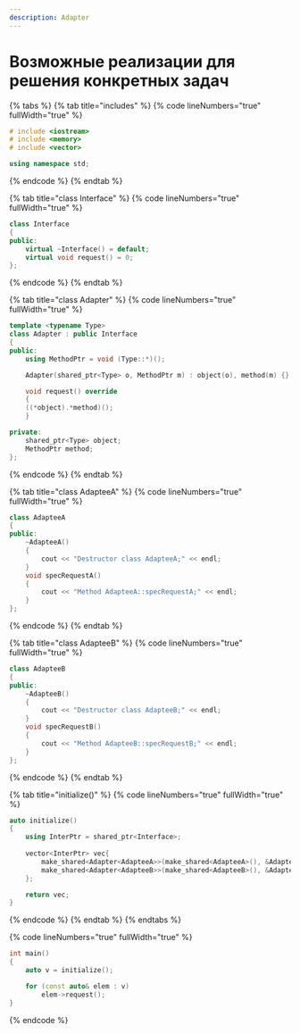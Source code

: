 ```yaml
---
description: Adapter
---
```


# Возможные реализации для решения конкретных задач

{% tabs %}
{% tab title="includes" %}
{% code lineNumbers="true" fullWidth="true" %}
```cpp
# include <iostream>
# include <memory>
# include <vector>

using namespace std;
```
{% endcode %}
{% endtab %}

{% tab title="class Interface" %}
{% code lineNumbers="true" fullWidth="true" %}
```cpp
class Interface
{
public:
    virtual ~Interface() = default;
    virtual void request() = 0;
};
```
{% endcode %}
{% endtab %}

{% tab title="class Adapter" %}
{% code lineNumbers="true" fullWidth="true" %}
```cpp
template <typename Type>
class Adapter : public Interface
{
public:
    using MethodPtr = void (Type::*)();

    Adapter(shared_ptr<Type> o, MethodPtr m) : object(o), method(m) {}

    void request() override 
    { 
    ((*object).*method)(); 
    }

private:
    shared_ptr<Type> object;
    MethodPtr method;
};
```
{% endcode %}
{% endtab %}

{% tab title="class AdapteeA" %}
{% code lineNumbers="true" fullWidth="true" %}
```cpp
class AdapteeA
{
public:
    ~AdapteeA() 
    { 
        cout << "Destructor class AdapteeA;" << endl; 
    }
    void specRequestA() 
    { 
        cout << "Method AdapteeA::specRequestA;" << endl; 
    }
};
```
{% endcode %}
{% endtab %}

{% tab title="class AdapteeB" %}
{% code lineNumbers="true" fullWidth="true" %}
```cpp
class AdapteeB
{
public:
    ~AdapteeB() 
    { 
        cout << "Destructor class AdapteeB;" << endl; 
    }
    void specRequestB() 
    { 
        cout << "Method AdapteeB::specRequestB;" << endl; 
    }
};
```
{% endcode %}
{% endtab %}

{% tab title="initialize()" %}
{% code lineNumbers="true" fullWidth="true" %}
```cpp
auto initialize()
{
    using InterPtr = shared_ptr<Interface>;
    
    vector<InterPtr> vec{
        make_shared<Adapter<AdapteeA>>(make_shared<AdapteeA>(), &AdapteeA::specRequestA),
        make_shared<Adapter<AdapteeB>>(make_shared<AdapteeB>(), &AdapteeB::specRequestB)
    };

    return vec;
}
```
{% endcode %}
{% endtab %}
{% endtabs %}

{% code lineNumbers="true" fullWidth="true" %}
```cpp
int main()
{
    auto v = initialize();

    for (const auto& elem : v)
        elem->request();
}
```
{% endcode %}
